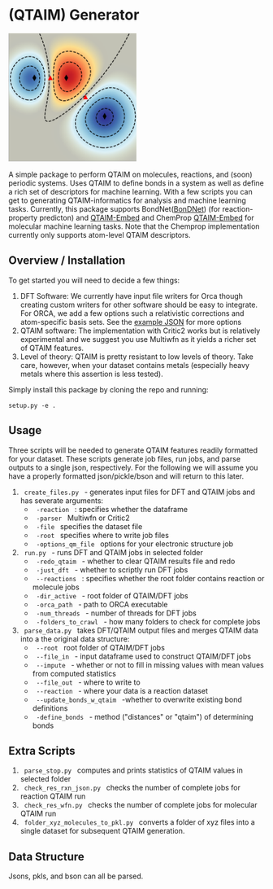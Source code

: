 # (QTAIM) Generator

<img src="https://github.com/santi921/qtaim_generator/blob/main/qtaim_gen/notebooks/TOC.png" width=50% height=50%>

A simple package to perform QTAIM on molecules, reactions, and (soon) periodic systems. Uses QTAIM to define bonds in a system as well as define a rich set of descriptors for machine learning. With a few scripts you can get to generating QTAIM-informatics for analysis and machine learning tasks. Currently, this package supports BondNet(<a href="https://github.com/santi921/bondnet">BonDNet</a>) (for reaction-property predicton) and <a href="https://github.com/santi921/qtaim_embed">QTAIM-Embed</a> and ChemProp <a href="[https://github.com/santi921/qtaim_embed](https://github.com/chemprop/chemprop)">QTAIM-Embed</a> for molecular machine learning tasks. Note that the Chemprop implementation currently only supports atom-level QTAIM descriptors. 
## Overview / Installation
To get started you will need to decide a few things: 
1) DFT Software: We currently have input file writers for Orca though creating custom writers for other software should be easy to integrate. For ORCA, we add a few options such a relativistic corrections and atom-specific basis sets. See the <a href="[https://github.com/santi921/qtaim_generator/blob/main/qtaim_gen/source/scripts/options_qm.json]">example JSON</a>  for more options 
2) QTAIM software: The implementation with Critic2 works but is relatively experimental and we suggest you use Multiwfn as it yields a richer set of QTAIM features. 
3) Level of theory: QTAIM is pretty resistant to low levels of theory. Take care, however, when your dataset contains metals (especially heavy metals where this assertion is  less tested). 


Simply install this package by cloning the repo and running: 
```
setup.py -e .
```

## Usage
Three scripts will be needed to generate QTAIM features readily formatted for your dataset. These scripts generate job files, run jobs, and parse outputs to a single json, respectively. For the following we will assume you have a properly formatted json/pickle/bson and will return to this later. 

1) <code> create_files.py </code> - generates input files for DFT and QTAIM jobs and has severate arguments:
    - <code> -reaction </code> : specifies whether the dataframe 
    - <code> -parser </code> Multiwfn or Critic2
    - <code> -file </code> specifies the dataset file
    - <code> -root </code> specifies where to write job files
    - <code> -options_qm_file </code> options for your electronic structure job
2) <code> run.py </code> - runs DFT and QTAIM jobs in selected folder
    - <code> -redo_qtaim </code> - whether to clear QTAIM results file and redo 
    - <code> -just_dft </code> - whether to scriptly run DFT jobs
    - <code> --reactions </code> : specifies whether the root folder contains reaction or molecule jobs
    - <code> -dir_active </code> - root folder of QTAIM/DFT jobs
    - <code> -orca_path </code> - path to ORCA executable
    - <code> -num_threads </code> - number of threads for DFT jobs
    - <code> -folders_to_crawl </code> - how many folders to check for complete jobs
3) <code> parse_data.py </code> takes DFT/QTAIM output files and merges QTAIM data into a the original data structure:
    - <code> --root </code> root folder of QTAIM/DFT jobs
    - <code> --file_in </code> - input dataframe used to construct QTAIM/DFT jobs
    - <code> --impute </code> - whether or not to fill in missing values with mean values from computed statistics
    - <code> --file_out </code> - where to write to
    - <code> --reaction </code> - where your data is a reaction dataset
    - <code> --update_bonds_w_qtaim </code> -whether to overwrite existing bond definitions
    - <code> -define_bonds </code> - method ("distances" or "qtaim") of determining bonds
   
## Extra Scripts
1) <code> parse_stop.py </code> computes and prints statistics of QTAIM values in selected folder
2) <code> check_res_rxn_json.py </code> checks the number of complete jobs for reaction QTAIM run
3) <code> check_res_wfn.py </code> checks the number of complete jobs for molecular QTAIM run
4) <code> folder_xyz_molecules_to_pkl.py </code> converts a folder of xyz files into a single dataset for subsequent QTAIM generation.

## Data Structure
Jsons, pkls, and bson can all be parsed. 
 
